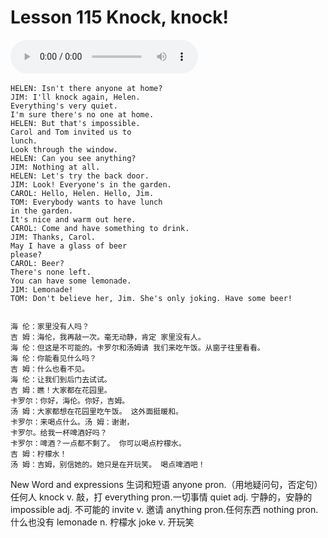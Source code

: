 # Lesson 115 Knock, knock!

​<audio id="audio" controls="" loop="loop">
    <source id="mp3" src="https://online1.tingclass.net/lesson/shi0529/0000/16/115.mp3"> 
</audio>

```
HELEN: Isn't there anyone at home?
JIM: I'll knock again, Helen.
Everything's very quiet.
I'm sure there's no one at home.
HELEN: But that's impossible.
Carol and Tom invited us to
lunch.
Look through the window.
HELEN: Can you see anything?
JIM: Nothing at all.
HELEN: Let's try the back door.
JIM: Look! Everyone's in the garden.
CAROL: Hello, Helen. Hello, Jim.
TOM: Everybody wants to have lunch
in the garden.
It's nice and warm out here.
CAROL: Come and have something to drink.
JIM: Thanks, Carol.
May I have a glass of beer
please?
CAROL: Beer?
There's none left.
You can have some lemonade.
JIM: Lemonade!
TOM: Don't believe her, Jim. She's only joking. Have some beer!


海 伦：家里没有人吗？
吉 姆：海伦，我再敲一次。毫无动静，肯定 家里没有人。
海 伦：但这是不可能的。卡罗尔和汤姆请 我们来吃午饭。从窗子往里看看。
海 伦：你能看见什么吗？
吉 姆：什么也看不见。
海 伦：让我们到后门去试试。
吉 姆：瞧！大家都在花园里。
卡罗尔：你好，海伦。你好，吉姆。
汤 姆：大家都想在花园里吃午饭。 这外面挺暖和。
卡罗尔：来喝点什么。汤 姆：谢谢，
卡罗尔。给我一杯啤酒好吗？
卡罗尔：啤酒？一点都不剩了。 你可以喝点柠檬水。
吉 姆：柠檬水！
汤 姆：吉姆，别信她的。她只是在开玩笑。 喝点啤酒吧！
```

New Word and expressions 生词和短语
anyone
pron.（用地疑问句，否定句）任何人
knock
v. 敲，打
everything
pron.一切事情
quiet
adj. 宁静的，安静的
impossible
adj. 不可能的
invite
v. 邀请
anything
pron.任何东西
nothing
pron.什么也没有
lemonade
n. 柠檬水
joke
v. 开玩笑
